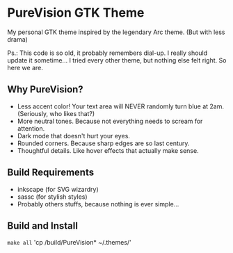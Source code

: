 # PureVision GTK Theme

My personal GTK theme inspired by the legendary Arc theme. (But with less drama)

Ps.: This code is so old, it probably remembers dial-up. I really should update it sometime...
I tried every other theme, but nothing else felt right. So here we are.

## Why PureVision?
- Less accent color! Your text area will NEVER randomly turn blue at 2am. (Seriously, who likes that?)
- More neutral tones. Because not everything needs to scream for attention.
- Dark mode that doesn't hurt your eyes.
- Rounded corners. Because sharp edges are so last century.
- Thoughtful details. Like hover effects that actually make sense.


## Build Requirements
- inkscape (for SVG wizardry)
- sassc (for stylish styles)
- Probably others stuffs, because nothing is ever simple...

## Build and Install
`make all` 
'cp /build/PureVision* ~/.themes/'